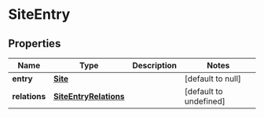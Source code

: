 # SiteEntry

## Properties
| Name | Type | Description | Notes |
|------------ | ------------- | ------------- | -------------|
| **entry** | [**Site**](Site.md) |  | [default to null] |
| **relations** | [**SiteEntryRelations**]() | | [default to undefined] |
